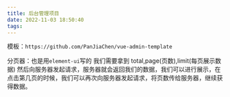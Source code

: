```yaml
---
title: 后台管理项目
date: 2022-11-03 18:50:40
tags:
---
```


模板：`https://github.com/PanJiaChen/vue-admin-template`

分页器：也是用`element-ui`写的     我们需要拿到  total,page(页数),limit(每页展示数据)  然后向服务器发起请求，服务器就会返回我们的数据，我们可以进行展示，在 点击第几页的时候，我们可以再次向服务器发起请求，将页数传给服务器，继续获得数据。    